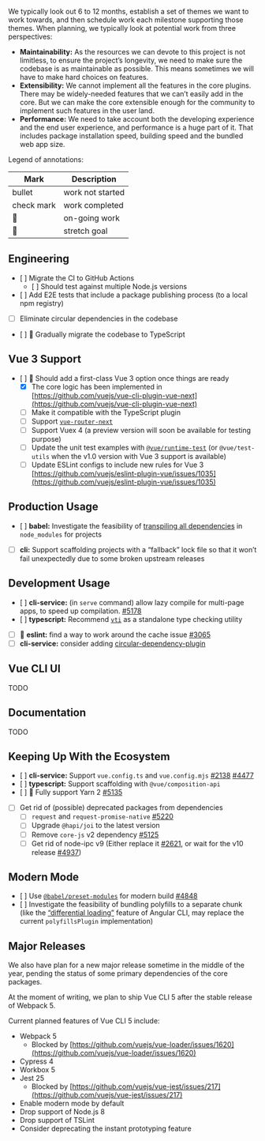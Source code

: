 We typically look out 6 to 12 months, establish a set of themes we want to work towards, and then schedule work each milestone supporting those themes. When planning, we typically look at potential work from three perspectives:

* **Maintainability:** As the resources we can devote to this project is not limitless, to ensure the project’s longevity, we need to make sure the codebase is as maintainable as possible. This means sometimes we will have to make hard choices on features.
* **Extensibility:** We cannot implement all the features in the core plugins. There may be widely-needed features that we can’t easily add in the core. But we can make the core extensible enough for the community to implement such features in the user land.
* **Performance:** We need to take account both the developing experience and the end user experience, and performance is a huge part of it. That includes package installation speed, building speed and the bundled web app size.

Legend of annotations:

| Mark | Description |
| ------------- | ------------- |
| bullet | work not started |
| check mark | work completed |
| :runner: | on-going work |
| :muscle: | stretch goal |

## Engineering

* [ ] Migrate the CI to GitHub Actions
	* [ ] Should test against multiple Node.js versions
* [ ] Add E2E tests that include a package publishing process (to a local npm registry)
* [ ] Eliminate circular dependencies in the codebase
* [ ] :muscle: Gradually migrate the codebase to TypeScript

## Vue 3 Support

*  [ ] :runner: Should add a first-class Vue 3 option once things are ready
	*  [x] The core logic has been implemented in [https://github.com/vuejs/vue-cli-plugin-vue-next](https://github.com/vuejs/vue-cli-plugin-vue-next)
	* [ ] Make it compatible with the TypeScript plugin
	* [ ] Support [`vue-router-next`](https://github.com/vuejs/vue-router-next/)
	* [ ] Support Vuex 4 (a preview version will soon be available for testing purpose)
	* [ ] Update the unit test examples with [`@vue/runtime-test`](https://github.com/vuejs/vue-next/tree/master/packages/runtime-test) (or `@vue/test-utils` when the v1.0 version with Vue 3 support is available)
	* [ ] Update ESLint configs to include new rules for Vue 3 [https://github.com/vuejs/eslint-plugin-vue/issues/1035](https://github.com/vuejs/eslint-plugin-vue/issues/1035)

## Production Usage

* [ ] **babel:** Investigate the feasibility of [transpiling all dependencies](https://gist.github.com/sodatea/0f12a4477512c02cf6e556df02603de8) in `node_modules` for projects
* [ ] **cli:** Support scaffolding projects with a “fallback” lock file so that it won’t fail unexpectedly due to some broken upstream releases

## Development Usage

* [ ] **cli-service:**  (in `serve` command) allow lazy compile for multi-page apps, to speed up compilation. [\#5178](https://github.com/vuejs/vue-cli/issues/5178)
* [ ] **typescript:** Recommend [`vti`](https://github.com/vuejs/vetur/issues/1635) as a standalone type checking utility
* [ ] :muscle: **eslint:** find a way to work around the cache issue [\#3065](https://github.com/vuejs/vue-cli/issues/3065)
* [ ] **cli-service:** consider adding [circular-dependency-plugin](https://github.com/aackerman/circular-dependency-plugin)

## Vue CLI UI

TODO

## Documentation

TODO

## Keeping Up With the Ecosystem

* [ ] **cli-service:** Support `vue.config.ts` and `vue.config.mjs` [\#2138](https://github.com/vuejs/vue-cli/issues/2138) [\#4477](https://github.com/vuejs/vue-cli/issues/4477)
* [ ] **typescript:** Support scaffolding with `@vue/composition-api`
* [ ] :runner: Fully support Yarn 2 [\#5135](https://github.com/vuejs/vue-cli/issues/5135)
* [ ] Get rid of (possible) deprecated packages from dependencies
	* [ ] `request` and `request-promise-native` [\#5220](https://github.com/vuejs/vue-cli/issues/5220)
	* [ ] Upgrade `@hapi/joi` to the latest version
	* [ ] Remove `core-js` v2 dependency [\#5125](https://github.com/vuejs/vue-cli/issues/5125)
	* [ ] Get rid of node-ipc v9 (Either replace it [\#2621](https://github.com/vuejs/vue-cli/issues/2621), or wait for the v10 release [\#4937](https://github.com/vuejs/vue-cli/issues/4937))

## Modern Mode

* [ ] Use [`@babel/preset-modules`](https://github.com/babel/preset-modules) for modern build [\#4848](https://github.com/vuejs/vue-cli/issues/4848)
* [ ] Investigate the feasibility of bundling polyfills to a separate chunk (like the [“differential loading”](https://angular.io/guide/deployment#differential-builds) feature of Angular CLI, may replace the current `polyfillsPlugin` implementation)

## Major Releases

We also have plan for a new major release sometime in the middle of the year, pending the status of some primary dependencies of the core packages.

At the moment of writing, we plan to ship Vue CLI 5 after the stable release of Webpack 5.

Current planned features of Vue CLI 5 include:

* Webpack 5
	* Blocked by [https://github.com/vuejs/vue-loader/issues/1620](https://github.com/vuejs/vue-loader/issues/1620)
* Cypress 4
* Workbox 5
* Jest 25
	* Blocked by [https://github.com/vuejs/vue-jest/issues/217](https://github.com/vuejs/vue-jest/issues/217)
* Enable modern mode by default
* Drop support of Node.js 8
* Drop support of TSLint
* Consider deprecating the instant prototyping feature